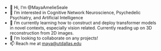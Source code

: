 - 👋 Hi, I’m @MayaAmelieSeale
- 👀 I’m interested in Cognitive Network Neuroscience, Psychedelic Psychiatry, and Artificial Intelligence 
- 🌱 I’m currently learning how to construct and deploy transformer models in novel contexts, especially vision related. Currently reading up on 3D reconstruction from 2D images. 
- 💞️ I’m looking to collaborate on any projects!
- 📫 Reach me at maya@utdallas.edu


